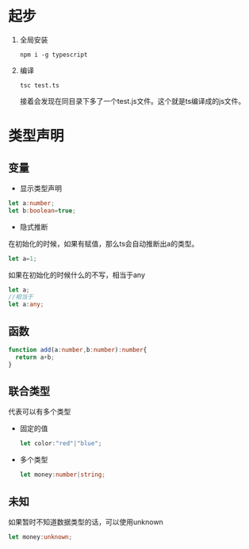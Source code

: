 # 起步

1. 全局安装

   ```shell
   npm i -g typescript
   ```

2. 编译

   ```shell
   tsc test.ts
   ```

   接着会发现在同目录下多了一个test.js文件。这个就是ts编译成的js文件。

# 类型声明

## 变量

- 显示类型声明

```typescript
let a:number;
let b:boolean=true;
```

- 隐式推断

在初始化的时候，如果有赋值，那么ts会自动推断出a的类型。

```typescript
let a=1;
```

如果在初始化的时候什么的不写，相当于any

```typescript
let a;
//相当于
let a:any;
```



## 函数

```typescript
function add(a:number,b:number):number{
  return a+b;
}
```

## 联合类型

代表可以有多个类型

- 固定的值

  ```typescript
  let color:"red"|"blue";
  ```

- 多个类型

  ```typescript
  let money:number|string;
  ```

  

## 未知

如果暂时不知道数据类型的话，可以使用unknown

```typescript
let money:unknown;
```

